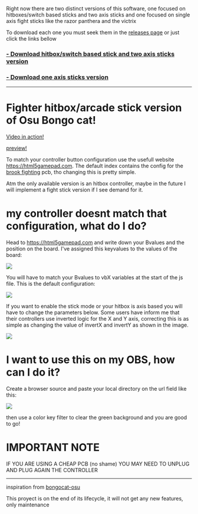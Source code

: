 Right now there are two distinct versions of this software, one focused on hitboxes/switch based sticks and two axis sticks and one focused on single axis fight sticks like the razor panthera and the victrix

To download each one you must seek them in the [releases page](https://github.com/ROMthesheep/Arcade-Bongo-Cat/releases)
or just click the links bellow

### [- Download hitbox/switch based stick and two axis sticks version](https://github.com/ROMthesheep/Arcade-Bongo-Cat/releases/tag/v3.0)
### [- Download one axis sticks version](https://github.com/ROMthesheep/Arcade-Bongo-Cat/releases/tag/V3.1)

___
# Fighter hitbox/arcade stick version of Osu Bongo cat!

[Video in action!](https://www.youtube.com/watch?v=QBGh3QNaqsM&feature=youtu.be)

[preview!](https://romthesheep.github.io/Arcade-Bongo-Cat/)

To match your controller button configuration use the usefull website https://html5gamepad.com. 
The default index contains the config for the [brook fighting](https://www.brookaccessory.com/detail/09922855/) pcb, tho changing this is pretty simple.

Atm the only available version is an hitbox controller, maybe in the future I will implement a fight stick version if I see demand for it.

# my controller doesnt match that configuration, what do I do?

Head to https://html5gamepad.com and write down your Bvalues and the position on the board. 
I've assigned this keyvalues to the values of the board:

![](https://i.gyazo.com/22b7d8d1d8ae089f4074d55824894649.png)

You will have to match your Bvalues to vbX variables at the start of the js file. This is the default configuration:

![](https://i.gyazo.com/fbf4dddb205ad0c66197af03ba44ac5f.png)

If you want to enable the stick mode or your hitbox is axis based you will have to change the parameters below. 
Some users have inform me that their controllers use inverted logic for the X and Y axis, correcting this is as simple as changing the value of invertX and invertY as shown in the image.

![](https://i.gyazo.com/2d041b69a7981b755e389b4913a017c9.png)

# I want to use this on my OBS, how can I do it?

Create a browser source and paste your local directory on the url field like this:

![](https://i.gyazo.com/176f7bfb7af033a2e672b3b4a67cf0b6.png)

then use a color key filter to clear the green background and you are good to go!

# IMPORTANT NOTE
IF YOU ARE USING A CHEAP PCB (no shame) YOU MAY NEED TO UNPLUG AND PLUG AGAIN THE CONTROLLER

___

inspiration from [bongocat-osu](https://github.com/kuroni/bongocat-osu)

This proyect is on the end of its lifecycle, it will not get any new features, only maintenance
